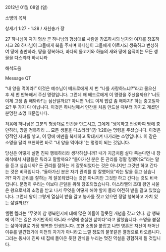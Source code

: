 2012년 01월 08일 (일)

소명의 목적



창세기 1:27 - 1:28 / 새찬송가  장


27 하나님이 자기 형상 곧 하나님의 형상대로 사람을 창조하시되 남자와 여자를 창조하시고
28 하나님이 그들에게 복을 주시며 하나님이 그들에게 이르시되 생육하고 번성하여 땅에 충만하라, 땅을 정복하라, 바다의 물고기와 하늘의 새와 땅에 움직이는 모든 생물을 다스리라 하시니라

해석도움





Message QT

“내 양을 먹이라!” 이것은 예수님이 베드로에게 세 번 “나를 사랑하느냐?”라고 물으신 후 세 번 반복해서 주신 명령입니다. 그런데 왜 베드로에게 이 명령을 주셨을까요? ‘너도 이제 고생 좀 해봐라!’는 심산일까요? 아니면 ‘너도 이제 밥값 좀 해야지!’ 하는 충고일까요? 두 가지 다 아닙니다. 이것은 하나님께서 인간을 처음 만드실 때부터 가지고 계셨던 분명한 소명 때문입니다.

처음에 하나님은 그분의 형상대로 인간을 만드시고, 그에게 “생육하고 번성하여 땅에 충만하라, 땅을 정복하라 … 모든 생물을 다스리라”(창 1:28)는 명령을 주셨습니다. 이것은 영적인 자녀를 낳고, 이 땅에 에덴을 복제하고 확대시켜 나가라는 소명입니다. 이 같은 소명을 달리 표현하면 바로 “내 양을 먹이라!”는 명령이 되는 것입니다.

당신은 어떻게 살면 진짜 행복하리라 생각하십니까? 내가 지금처럼 살다 죽는다면 내 장례식에서 사람들은 뭐라고 말할까요? “돌아가신 분은 돈 관리를 정말 잘했어요”라는 말을 듣고 싶습니까? 돈 관리를 잘하는 게 잘못되었다는 것은 아니지만 그것만 하고 간다는 것은 비극입니다. “돌아가신 분은 자기 관리를 참 잘했어요”라는 말을 듣고 싶습니까? 자기 관리를 잘하는 게 잘못되었다는 것은 아니지만 그것만 하고 간다는 것도 비극입니다. 분명히 우리는 이보다 큰일을 위해 창조되었습니다.
이스라엘의 초대 왕인 사울은 왕으로서의 소명을 받고 나서 무엇을 어떻게 해야 할지 몰라 여전히 밭을 갈고 있었습니다. 그런데 왕이 그렇게 열심히 밭을 갈고 농사를 짓고 있으면 정말 행복하고 가치 있는 삶일까요?

헬렌 켈러는 “무엇이 참 행복인지에 대해 많은 이들이 잘못된 개념을 갖고 있다. 참 행복에 이르는 길은 자기만족이 아니라 소명에 충실한 삶이다”라고 말했습니다. 소명을 붙잡는 삶이야말로 가장 행복한 인생입니다. 또한 소명을 붙잡고 나면 영혼은 자신이 태어난 이유를 발견했기에 이전의 자기가 아니라고 느낄 정도의 불꽃같은 열정으로 타오릅니다. 그러는 동시에 진짜 내 집에 돌아온 듯한 안식을 누리는 멋진 역설을 경험하게 될 것입니다.
